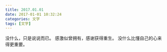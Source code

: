 ```yaml
---
title: 2017.01.01
date: 2017-01-01 10:32:24
categories: 文字
tags: [文字]
---
```

没什么，只是说说而已。
感激似曾拥有，感谢获得重生。
没什么比懂自己的心来得更重要。



